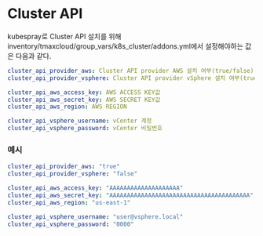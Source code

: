 # Cluster API

kubespray로 Cluster API 설치를 위해 inventory/tmaxcloud/group_vars/k8s_cluster/addons.yml에서 설정해야하는 값은 다음과 같다.

```yml
cluster_api_provider_aws: Cluster API provider AWS 설치 여부(true/false)
cluster_api_provider_vsphere: Cluster API provider vSphere 설치 여부(true/false)

cluster_api_aws_access_key: AWS ACCESS KEY값
cluster_api_aws_secret_key: AWS SECRET KEY값
cluster_api_aws_region: AWS REGION

cluster_api_vsphere_username: vCenter 계정
cluster_api_vsphere_password: vCenter 비밀번호

```


### 예시
```yml
cluster_api_provider_aws: "true"
cluster_api_provider_vsphere: "false"

cluster_api_aws_access_key: "AAAAAAAAAAAAAAAAAAAA"
cluster_api_aws_secret_key: "AAAAAAAAAAAAAAAAAAAAAAAAAAAAAAAAAAAAAAAA"
cluster_api_aws_region: "us-east-1"

cluster_api_vsphere_username: "user@vsphere.local" 
cluster_api_vsphere_password: "0000"

```
